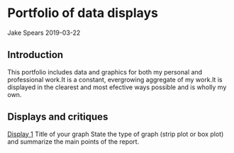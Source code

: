
Portfolio of data displays
==========================

Jake Spears
2019-03-22

Introduction
------------

This portfolio includes data and graphics for both my personal and professional work.It is a constant, evergrowing aggregate of my work.It is displayed in the clearest and most efective ways possible and is wholly my own.

Displays and critiques
----------------------

[Display 1](reports/d1-temp.md) Title of your graph
State the type of graph (strip plot or box plot) and summarize the main points of the report.
